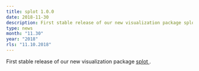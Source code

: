```yaml
---
title: splot 1.0.0
date: 2018-11-30
description: First stable release of our new visualization package splot .
type: news
month: "11.30"
year: "2018"
rls: "11.10.2018"
---
```


First stable release of our new visualization package <a href="https://pypi.org/project/splot/1.0.0/">splot </a>.